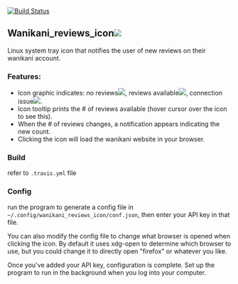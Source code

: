 [![Build Status](https://travis-ci.org/jfcameron/jfc-wanikani_reviews_icon.svg?branch=master)](https://travis-ci.org/jfcameron/jfc-wanikani_reviews_icon)

## Wanikani_reviews_icon<img src="https://jfcameron.github.io/jfc-wanikani_reviews_icon/img/wanikani-32.png">

Linux system tray icon that notifies the user of new reviews on their wanikani account.

### Features:
- Icon graphic indicates: no reviews<img src="https://jfcameron.github.io/jfc-wanikani_reviews_icon/img/wanikani-32-no-reviews.png">, reviews available<img src="https://jfcameron.github.io/jfc-wanikani_reviews_icon/img/wanikani-32-reviews.png">, connection issue<img src="https://jfcameron.github.io/jfc-wanikani_reviews_icon/img/wanikani-32-no-connection.png">. 
- Icon tooltip prints the # of reviews available (hover cursor over the icon to see this).
- When the # of reviews changes, a notification appears indicating the new count.
- Clicking the icon will load the wanikani website in your browser.

### Build

refer to `.travis.yml` file

### Config

run the program to generate a config file in `~/.config/wanikani_reviews_icon/conf.json`, then enter your API key in that file.

You can also modify the config file to change what browser is opened when clicking the icon. By default it uses xdg-open to determine which browser to use, but you could change it to directly open "firefox" or whatever you like.

Once you've added your API key, configuration is complete. Set up the program to run in the background when you log into your computer.
